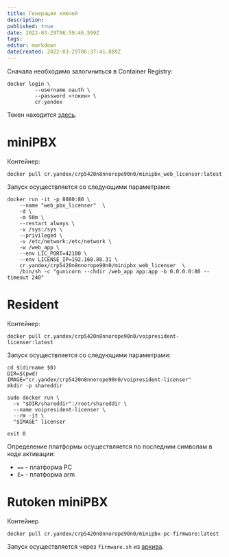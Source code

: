 ```yaml
---
title: Генерация ключей
description: 
published: true
date: 2022-03-29T06:59:46.599Z
tags: 
editor: markdown
dateCreated: 2022-03-29T06:37:41.889Z
---
```


Сначала необходимо залогиниться в Container Registry:
```
docker login \
         --username oauth \
         --password <токен> \
         cr.yandex
```
Токен находится [здесь](https://oauth.yandex.ru/authorize?response_type=token&client_id=1a6990aa636648e9b2ef855fa7bec2fb).
# miniPBX
Контейнер:
```
docker pull cr.yandex/crp5420n8nnorope90n0/minipbx_web_licenser:latest
```
Запуск осуществляется со следующими параметрами:
```
docker run -it -p 8080:80 \
    --name "web_pbx_licenser"  \
    -d \
    -m 50m \
    --restart always \
    -v /sys:/sys \
    --privileged \
    -v /etc/network:/etc/network \
    -w /web_app \
    --env LIC_PORT=42100 \
    --env LICENSE_IP=192.168.88.31 \
    cr.yandex/crp5420n8nnorope90n0/minipbx_web_licenser  \
    /bin/sh -c "gunicorn --chdir /web_app app:app -b 0.0.0.0:80 --timeout 240"
```

# Resident
Контейнер:
```
docker pull cr.yandex/crp5420n8nnorope90n0/voipresident-licenser:latest
```
Запуск осуществляется со следующими параметрами:
```
cd $(dirname $0)
DIR=$(pwd)
IMAGE="cr.yandex/crp5420n8nnorope90n0/voipresident-licenser"
mkdir -p shareddir

sudo docker run \
  -v "$DIR/shareddir":/root/shareddir \
  --name voipresident-licenser \
  --rm -it \
  "$IMAGE" licenser

exit 0
```
Определение платформы осуществляется по последним символам в коде активации:
- `==` - платформа PC
- `E=` - платформа arm

# Rutoken miniPBX
Контейнер
```
docker pull cr.yandex/crp5420n8nnorope90n0/minipbx-pc-firmware:latest
```
Запуск осуществляется через `firmware.sh` из [архива](https://cdn.discordapp.com/attachments/692665979142012978/954279112590127124/minipbx-pc-firmware.tar.gz).


